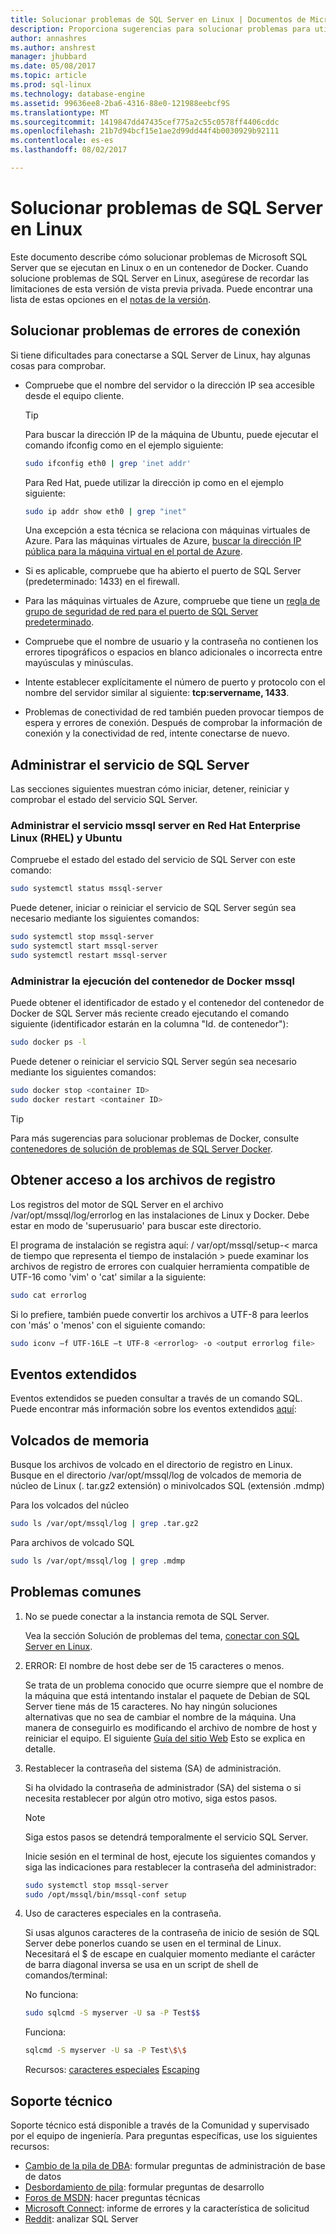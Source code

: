 ```yaml
---
title: Solucionar problemas de SQL Server en Linux | Documentos de Microsoft
description: Proporciona sugerencias para solucionar problemas para utilizar SQL Server 2017 en Linux.
author: annashres
ms.author: anshrest
manager: jhubbard
ms.date: 05/08/2017
ms.topic: article
ms.prod: sql-linux
ms.technology: database-engine
ms.assetid: 99636ee8-2ba6-4316-88e0-121988eebcf9S
ms.translationtype: MT
ms.sourcegitcommit: 1419847dd47435cef775a2c55c0578ff4406cddc
ms.openlocfilehash: 21b7d94bcf15e1ae2d99dd44f4b0030929b92111
ms.contentlocale: es-es
ms.lasthandoff: 08/02/2017

---
```

# <a name="troubleshoot-sql-server-on-linux"></a>Solucionar problemas de SQL Server en Linux

Este documento describe cómo solucionar problemas de Microsoft SQL Server que se ejecutan en Linux o en un contenedor de Docker. Cuando solucione problemas de SQL Server en Linux, asegúrese de recordar las limitaciones de esta versión de vista previa privada. Puede encontrar una lista de estas opciones en el [notas de la versión](sql-server-linux-release-notes.md).

## <a id="connection"></a>Solucionar problemas de errores de conexión
Si tiene dificultades para conectarse a SQL Server de Linux, hay algunas cosas para comprobar. 

- Compruebe que el nombre del servidor o la dirección IP sea accesible desde el equipo cliente.

   > [!TIP]
   > Para buscar la dirección IP de la máquina de Ubuntu, puede ejecutar el comando ifconfig como en el ejemplo siguiente:
   >
   >   ```bash
   >   sudo ifconfig eth0 | grep 'inet addr'
   >   ```
   > Para Red Hat, puede utilizar la dirección ip como en el ejemplo siguiente:
   >
   >   ```bash
   >   sudo ip addr show eth0 | grep "inet"
   >   ```
   > Una excepción a esta técnica se relaciona con máquinas virtuales de Azure. Para las máquinas virtuales de Azure, [buscar la dirección IP pública para la máquina virtual en el portal de Azure](sql-server-linux-azure-virtual-machine.md#connect).

- Si es aplicable, compruebe que ha abierto el puerto de SQL Server (predeterminado: 1433) en el firewall.

- Para las máquinas virtuales de Azure, compruebe que tiene un [regla de grupo de seguridad de red para el puerto de SQL Server predeterminado](sql-server-linux-azure-virtual-machine.md#remote).

- Compruebe que el nombre de usuario y la contraseña no contienen los errores tipográficos o espacios en blanco adicionales o incorrecta entre mayúsculas y minúsculas.

- Intente establecer explícitamente el número de puerto y protocolo con el nombre del servidor similar al siguiente: **tcp:servername, 1433**.

- Problemas de conectividad de red también pueden provocar tiempos de espera y errores de conexión. Después de comprobar la información de conexión y la conectividad de red, intente conectarse de nuevo.

## <a name="manage-the-sql-server-service"></a>Administrar el servicio de SQL Server

Las secciones siguientes muestran cómo iniciar, detener, reiniciar y comprobar el estado del servicio SQL Server. 

### <a name="manage-the-mssql-server-service-in-red-hat-enterprise-linux-rhel-and-ubuntu"></a>Administrar el servicio mssql server en Red Hat Enterprise Linux (RHEL) y Ubuntu 

Compruebe el estado del estado del servicio de SQL Server con este comando:

   ```bash
   sudo systemctl status mssql-server
   ```

Puede detener, iniciar o reiniciar el servicio de SQL Server según sea necesario mediante los siguientes comandos:

   ```bash
   sudo systemctl stop mssql-server
   sudo systemctl start mssql-server
   sudo systemctl restart mssql-server
   ```

### <a name="manage-the-execution-of-the-mssql-docker-container"></a>Administrar la ejecución del contenedor de Docker mssql

Puede obtener el identificador de estado y el contenedor del contenedor de Docker de SQL Server más reciente creado ejecutando el comando siguiente (identificador estarán en la columna "Id. de contenedor"):

   ```bash
   sudo docker ps -l
   ```
   
Puede detener o reiniciar el servicio SQL Server según sea necesario mediante los siguientes comandos:
   
   ```bash
   sudo docker stop <container ID>
   sudo docker restart <container ID>
   ```

> [!TIP]
> Para más sugerencias para solucionar problemas de Docker, consulte [contenedores de solución de problemas de SQL Server Docker](sql-server-linux-configure-docker.md#troubleshooting).

## <a name="access-the-log-files"></a>Obtener acceso a los archivos de registro
   
Los registros del motor de SQL Server en el archivo /var/opt/mssql/log/errorlog en las instalaciones de Linux y Docker. Debe estar en modo de 'superusuario' para buscar este directorio.

El programa de instalación se registra aquí: / var/opt/mssql/setup-< marca de tiempo que representa el tiempo de instalación > puede examinar los archivos de registro de errores con cualquier herramienta compatible de UTF-16 como 'vim' o 'cat' similar a la siguiente: 

   ```bash
   sudo cat errorlog
   ```

Si lo prefiere, también puede convertir los archivos a UTF-8 para leerlos con 'más' o 'menos' con el siguiente comando:
   
   ```bash
   sudo iconv –f UTF-16LE –t UTF-8 <errorlog> -o <output errorlog file>
   ```
## <a name="extended-events"></a>Eventos extendidos

Eventos extendidos se pueden consultar a través de un comando SQL.  Puede encontrar más información sobre los eventos extendidos [aquí](https://technet.microsoft.com/en-us/library/bb630282.aspx):

## <a name="crash-dumps"></a>Volcados de memoria 

Busque los archivos de volcado en el directorio de registro en Linux. Busque en el directorio /var/opt/mssql/log de volcados de memoria de núcleo de Linux (. tar.gz2 extensión) o minivolcados SQL (extensión .mdmp)

Para los volcados del núcleo 
   ```bash
   sudo ls /var/opt/mssql/log | grep .tar.gz2 
   ```

Para archivos de volcado SQL 
   ```bash
   sudo ls /var/opt/mssql/log | grep .mdmp 
   ```

## <a name="common-issues"></a>Problemas comunes

1. No se puede conectar a la instancia remota de SQL Server.

   Vea la sección Solución de problemas del tema, [conectar con SQL Server en Linux](#connection).

2. ERROR: El nombre de host debe ser de 15 caracteres o menos.

   Se trata de un problema conocido que ocurre siempre que el nombre de la máquina que está intentando instalar el paquete de Debian de SQL Server tiene más de 15 caracteres. No hay ningún soluciones alternativas que no sea de cambiar el nombre de la máquina. Una manera de conseguirlo es modificando el archivo de nombre de host y reiniciar el equipo. El siguiente [Guía del sitio Web](http://www.cyberciti.biz/faq/ubuntu-change-hostname-command/) Esto se explica en detalle.

3. Restablecer la contraseña del sistema (SA) de administración.

   Si ha olvidado la contraseña de administrador (SA) del sistema o si necesita restablecer por algún otro motivo, siga estos pasos.

   > [!NOTE]
   > Siga estos pasos se detendrá temporalmente el servicio SQL Server.

   Inicie sesión en el terminal de host, ejecute los siguientes comandos y siga las indicaciones para restablecer la contraseña del administrador:

   ```bash
   sudo systemctl stop mssql-server
   sudo /opt/mssql/bin/mssql-conf setup
   ```

4. Uso de caracteres especiales en la contraseña.

   Si usas algunos caracteres de la contraseña de inicio de sesión de SQL Server debe ponerlos cuando se usen en el terminal de Linux. Necesitará el $ de escape en cualquier momento mediante el carácter de barra diagonal inversa se usa en un script de shell de comandos/terminal:

   No funciona:

   ```bash
   sudo sqlcmd -S myserver -U sa -P Test$$
   ```

   Funciona:

   ```bash
   sqlcmd -S myserver -U sa -P Test\$\$
   ```

   Recursos: [caracteres especiales](http://tldp.org/LDP/abs/html/special-chars.html)
   [Escaping](http://tldp.org/LDP/abs/html/escapingsection.html)

## <a name="support"></a>Soporte técnico

Soporte técnico está disponible a través de la Comunidad y supervisado por el equipo de ingeniería. Para preguntas específicas, use los siguientes recursos:

- [Cambio de la pila de DBA](https://dba.stackexchange.com/questions/tagged/sql-server): formular preguntas de administración de base de datos
- [Desbordamiento de pila](http://stackoverflow.com/questions/tagged/sql-server): formular preguntas de desarrollo
- [Foros de MSDN](https://social.msdn.microsoft.com/Forums/en-US/home?category=sqlserver): hacer preguntas técnicas
- [Microsoft Connect](https://connect.microsoft.com/SQLServer/Feedback): informe de errores y la característica de solicitud
- [Reddit](https://www.reddit.com/r/SQLServer/): analizar SQL Server
